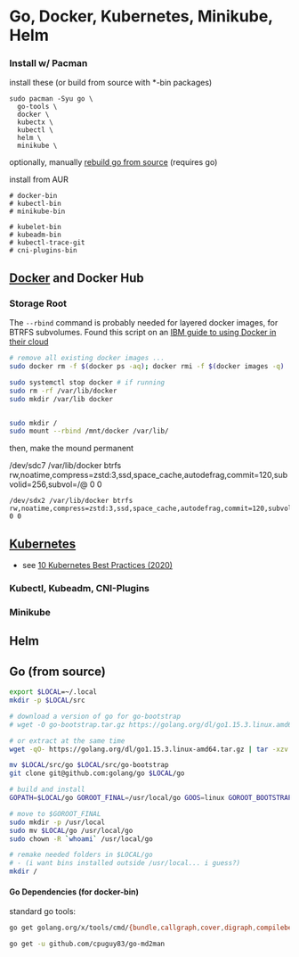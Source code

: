 
# Go, Docker, Kubernetes, Minikube, Helm

### Install w/ Pacman

install these (or build from source with *-bin packages)

```
sudo pacman -Syu go \
  go-tools \
  docker \
  kubectx \
  kubectl \
  helm \
  minikube \
```

optionally, manually [rebuild go from
source](https://golang.org/doc/install/source) (requires go)

install from AUR

```
# docker-bin
# kubectl-bin
# minikube-bin

# kubelet-bin
# kubeadm-bin
# kubectl-trace-git
# cni-plugins-bin
```

## [Docker](https://wiki.archlinux.org/index.php/Docker) and Docker Hub

### Storage Root


The `--rbind` command is probably needed for layered docker images, for BTRFS
subvolumes. Found this script on an [IBM guide to using Docker in their
cloud](https://www.ibm.com/support/knowledgecenter/SSBS6K_3.2.x/installing/docker_dir.html)

```bash
# remove all existing docker images ...
sudo docker rm -f $(docker ps -aq); docker rmi -f $(docker images -q)

sudo systemctl stop docker # if running
sudo rm -rf /var/lib/docker
sudo mkdir /var/lib docker 


sudo mkdir /
sudo mount --rbind /mnt/docker /var/lib/

```

then, make the mound permanent


/dev/sdc7 /var/lib/docker btrfs rw,noatime,compress=zstd:3,ssd,space_cache,autodefrag,commit=120,subvolid=256,subvol=/@ 0 0
```
/dev/sdx2 /var/lib/docker btrfs rw,noatime,compress=zstd:3,ssd,space_cache,autodefrag,commit=120,subvolid=256,subvol=/@ 0 0
```

## [Kubernetes](https://wiki.archlinux.org/index.php/Kubernetes)

- see [10 Kubernetes Best Practices (2020)](https://nirmata.com/2020/02/19/10-kubernetes-best-practices-you-can-easily-apply-to-your-clusters/)

### Kubectl, Kubeadm, CNI-Plugins

### Minikube

## Helm


## Go (from source)

```bash
export $LOCAL=~/.local
mkdir -p $LOCAL/src

# download a version of go for go-bootstrap
# wget -O go-bootstrap.tar.gz https://golang.org/dl/go1.15.3.linux.amd64.tar.gz

# or extract at the same time
wget -qO- https://golang.org/dl/go1.15.3.linux-amd64.tar.gz | tar -xzv - -C $LOCAL/src/

mv $LOCAL/src/go $LOCAL/src/go-bootstrap
git clone git@github.com:golang/go $LOCAL/go

# build and install
GOPATH=$LOCAL/go GOROOT_FINAL=/usr/local/go GOOS=linux GOROOT_BOOTSTRAP=$LOCAL/src/go-bootstrap/ ./all-bash

# move to $GOROOT_FINAL
sudo mkdir -p /usr/local
sudo mv $LOCAL/go /usr/local/go
sudo chown -R `whoami` /usr/local/go

# remake needed folders in $LOCAL/go
# - (i want bins installed outside /usr/local... i guess?)
mkdir /
```

#### Go Dependencies (for docker-bin)

standard go tools:

```bash
go get golang.org/x/tools/cmd/{bundle,callgraph,cover,digraph,compilebench,eg,fiximports,go-contrib-init,godex,godoc,goimports,gomvpkg,gorename,gotype,goyacc,guru,html2article,present,ssadump,stringer,toostash}

go get -u github.com/cpuguy83/go-md2man
```



